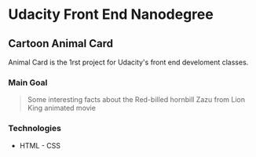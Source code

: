 # Udacity Front End Nanodegree
## Cartoon Animal Card
Animal Card is the 1rst project for Udacity's front end develoment classes.
### Main Goal
> Some interesting facts about the Red-billed hornbill Zazu from Lion King animated movie
### Technologies
* HTML - CSS
